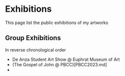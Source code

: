 # Exhibitions

This page list the public exhibitions of my artworks

## Group Exhibitions
In reverse chronological order

* De Anza Student Art Show @ Euphrat Museum of Art
* (The Gospel of John @ PBCC)[PBCC2023.md]
* 
